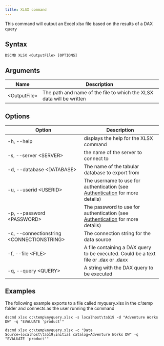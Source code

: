 ```yaml
---
title: XLSX command
---
```


This command will output an Excel xlsx file based on the results of a DAX query

## Syntax

```
DSCMD XLSX <OutputFile> [OPTIONS]
```

## Arguments

| Name | Description |
|---|---|
| &lt;OutputFile> | The path and name of the file to which the XLSX data will be written |

## Options

| Option | Description |
| ---|---|
| -h, --help | displays the help for the XLSX command|
| -s, --server &lt;SERVER> | the name of the server to connect to |
| -d, --database &lt;DATABASE> | The name of the tabular database to export from |
| -u, --userid &lt;USERID> | The username to use for authentication (see [Authentication](../authentication) for more details) |
| -p, --password &lt;PASSWORD> | The password to use for authentication (see [Authentication](../authentication) for more details) |
| -c, --connectionstring &lt;CONNECTIONSTRING> | The connection string for the data source |
| -f, --file &lt;FILE> | A file containing a DAX query to be executed. Could be a text file or .dax or .daxx |
| -q, --query &lt;QUERY> | A string with the DAX query to be executed |

## Examples

The following example exports to a file called myquery.xlsx in the c:\temp folder and connects as the user running the command

```
dscmd xlsx c:\temp\myquery.xlsx -s localhost\tab19 -d "Adventure Works DW" -q "EVALUATE 'product'"
```

```
dscmd xlsx c:\temp\myquery.xlsx -c "Data Source=localhost\tab19;initial catalog=Adventure Works DW" -q "EVALUATE 'product'"
```
